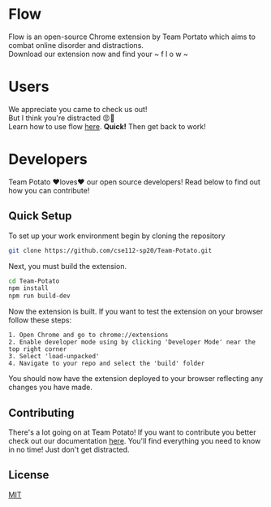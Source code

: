# Flow

Flow is an open-source Chrome extension by Team Portato which aims to combat online disorder and distractions.  
Download our extension now and find your ~ f l o w ~

# Users
We appreciate you came to check us out!<br> 
But I think you're distracted :rage::triumph: <br>
Learn how to use flow <a href="https://cse112-sp20.github.io/Team-Potato/"> here</a>. <b>Quick!</b> Then get back to work!<br>

# Developers
Team Potato :heart:loves:heart: our open source developers!  Read below to find out how you can contribute!

## Quick Setup
To set up your work environment begin by cloning the repository

```bash
git clone https://github.com/cse112-sp20/Team-Potato.git
```
Next, you must build the extension.  

```bash
cd Team-Potato
npm install
npm run build-dev
```

Now the extension is built.  If you want to test the extension on your browser follow these steps:

```
1. Open Chrome and go to chrome://extensions
2. Enable developer mode using by clicking 'Developer Mode' near the top right corner
3. Select 'load-unpacked'
4. Navigate to your repo and select the 'build' folder
```

You should now have the extension deployed to your browser reflecting any
changes you have made.  

## Contributing
There's a lot going on at Team Potato!  If you want to contribute you better check out our documentation <a href="https://docs.google.com/document/d/e/2PACX-1vQ9jYJH3R0LjTRGLDlCvhLH6hUojKYQnMfCXxr_T3mSJH5PPaO-8bpuu8hHUl2cAfhxLJnnwWC3tP5r/pub">here</a>.  You'll find everything you need to know in no time!  Just don't get distracted.

## License
[MIT](https://choosealicense.com/licenses/mit/)
